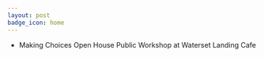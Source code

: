```yaml
---
layout: post
badge_icon: home
---
```


* Making Choices Open House Public Workshop at Waterset Landing Cafe
